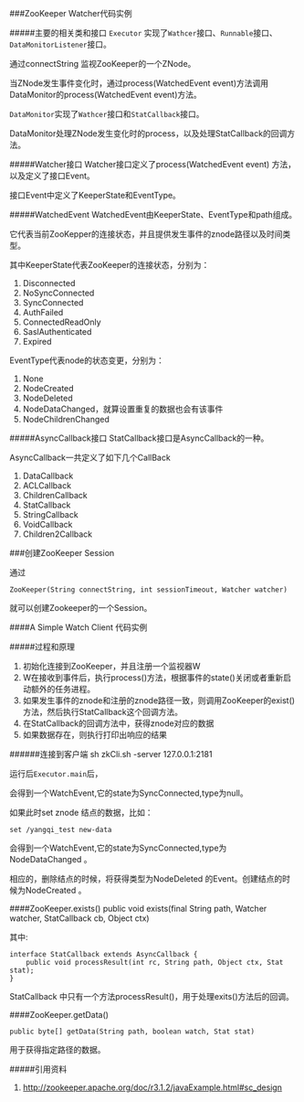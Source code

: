 ###ZooKeeper Watcher代码实例

#####主要的相关类和接口
`Executor` 实现了`Wathcer`接口、`Runnable`接口、`DataMonitorListener`接口。

通过connectString 监视ZooKeeper的一个ZNode。

当ZNode发生事件变化时，通过process(WatchedEvent event)方法调用DataMonitor的process(WatchedEvent event)方法。

`DataMonitor`实现了`Wathcer`接口和`StatCallback`接口。

DataMonitor处理ZNode发生变化时的process，以及处理StatCallback的回调方法。

#####Watcher接口
Watcher接口定义了process(WatchedEvent event) 方法，以及定义了接口Event。

接口Event中定义了KeeperState和EventType。

#####WatchedEvent
WatchedEvent由KeeperState、EventType和path组成。

它代表当前ZooKepper的连接状态，并且提供发生事件的znode路径以及时间类型。

其中KeeperState代表ZooKeeper的连接状态，分别为：

1.	Disconnected
2.	NoSyncConnected
3.	SyncConnected
4.	AuthFailed
5.	ConnectedReadOnly
6.	SaslAuthenticated
7.	Expired


EventType代表node的状态变更，分别为：

1.	None
2.	NodeCreated
3.	NodeDeleted
4.	NodeDataChanged，就算设置重复的数据也会有该事件
5.	NodeChildrenChanged

#####AsyncCallback接口
StatCallback接口是AsyncCallback的一种。

AsyncCallback一共定义了如下几个CallBack

1. DataCallback
2. ACLCallback
3. ChildrenCallback
4. StatCallback
5. StringCallback
6. VoidCallback
7. Children2Callback

###创建ZooKeeper Session

通过
 
	ZooKeeper(String connectString, int sessionTimeout, Watcher watcher)
	
就可以创建Zookeeper的一个Session。


####A Simple Watch Client 代码实例

#####过程和原理

1.	初始化连接到ZooKeeper，并且注册一个监视器W
2.	W在接收到事件后，执行process()方法，根据事件的state()关闭或者重新启动额外的任务进程。
3.	如果发生事件的znode和注册的znode路径一致，则调用ZooKeeper的exist()方法，然后执行StatCallback这个回调方法。
4.	在StatCallback的回调方法中，获得znode对应的数据
5.	如果数据存在，则执行打印出响应的结果

######连接到客户端
	sh zkCli.sh -server 127.0.0.1:2181 

运行后`Executor.main`后，

会得到一个WatchEvent,它的state为SyncConnected,type为null。


如果此时set znode 结点的数据，比如：

	set /yangqi_test new-data
	
会得到一个WatchEvent,它的state为SyncConnected,type为NodeDataChanged 。

相应的，删除结点的时候，将获得类型为NodeDeleted 的Event。创建结点的时候为NodeCreated 。


####ZooKeeper.exists()
	public void exists(final String path, Watcher watcher,
            StatCallback cb, Object ctx)

其中:
	
	interface StatCallback extends AsyncCallback {
        public void processResult(int rc, String path, Object ctx, Stat stat);
    }
    
    
StatCallback 中只有一个方法processResult()，用于处理exits()方法后的回调。

####ZooKeeper.getData()

	public byte[] getData(String path, boolean watch, Stat stat)
用于获得指定路径的数据。


#####引用资料
1.	http://zookeeper.apache.org/doc/r3.1.2/javaExample.html#sc_design

